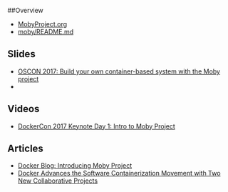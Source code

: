 ##Overview
- [MobyProject.org](https://mobyproject.org/)
- [moby/README.md](https://github.com/moby/moby/blob/moby/README.md)


## Slides

- [OSCON 2017: Build your own container-based system with the Moby project](https://www.slideshare.net/chanezon/oscon-2017-build-your-own-containerbased-system-with-the-moby-project)
- 
## Videos
- [DockerCon 2017 Keynote Day 1: Intro to Moby Project](https://www.youtube.com/watch?v=hwkqju_BXEo&feature=youtu.be&t=1h15m25s)

## Articles

- [Docker Blog: Introducing Moby Project ](https://blog.docker.com/2017/04/introducing-the-moby-project/)
- [Docker Advances the Software Containerization Movement with Two New Collaborative Projects](https://www.docker.com/docker-news-and-press/docker-advances-software-containerization-movement-two-new-collaborative)
